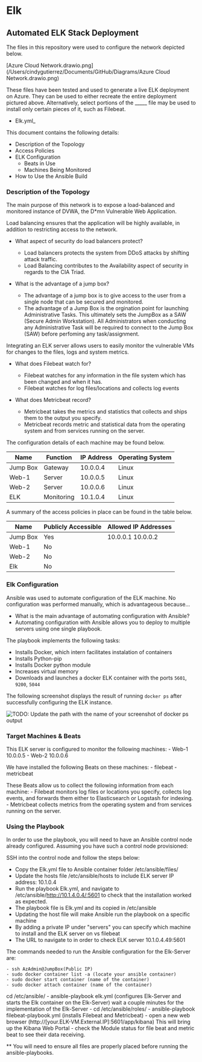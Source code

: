 # Elk
## Automated ELK Stack Deployment

The files in this repository were used to configure the network depicted below.

[Azure Cloud Network.drawio.png] (/Users/cindygutierrez/Documents/GitHub/Diagrams/Azure Cloud Network.drawio.png)

These files have been tested and used to generate a live ELK deployment on Azure. They can be used to either recreate the entire deployment pictured above. Alternatively, select portions of the _____ file may be used to install only certain pieces of it, such as Filebeat.

  - Elk.yml_

This document contains the following details:
- Description of the Topology
- Access Policies
- ELK Configuration
  - Beats in Use
  - Machines Being Monitored
- How to Use the Ansible Build


### Description of the Topology

The main purpose of this network is to expose a load-balanced and monitored instance of DVWA, the D*mn Vulnerable Web Application.

Load balancing ensures that the application will be highly available, in addition to restricting access to the network.
- What aspect of security do load balancers protect? 
    - Load balancers protects the system from DDoS attacks by shifting attack traffic.
  	- Load Balancing contributes to the Availability aspect of security in regards to the CIA Triad.
 
- What is the advantage of a jump box?
    - The advantage of a jump box is to give access to the user from a single node that can be secured and monitored.
   	- The advantage of a Jump Box is the orgination point for launching Administrative Tasks. This ultimately sets the JumpBox as a SAW (Secure Admin Workstation). All Administrators when conducting any Administrative Task will be required to connect to the Jump Box (SAW) before perfoming any task/assignment.
   	
Integrating an ELK server allows users to easily monitor the vulnerable VMs for changes to the files, logs and system metrics.
- What does Filebeat watch for?
    - Filebeat watches for any information in the file system which has been changed and when it has.  
   	- Filebeat watches for log files/locations and collects log events

- What does Metricbeat record?
    - Metricbeat takes the metrics and statistics that collects and ships them to the output you specify.
   	- Metricbeat records metric and statistical data from the operating system and from services running on the server.

The configuration details of each machine may be found below.

| Name     | Function | IP Address | Operating System |
|----------|----------|------------|------------------|
| Jump Box | Gateway  | 10.0.0.4   | Linux            |
| Web-1    | Server   | 10.0.0.5   | Linux            |
| Web-2    | Server   | 10.0.0.6   | Linux            |
| ELK      |Monitoring| 10.1.0.4   | Linux            |

A summary of the access policies in place can be found in the table below.

| Name     | Publicly Accessible | Allowed IP Addresses |
|----------|---------------------|----------------------|
| Jump Box | Yes                 | 10.0.0.1 10.0.0.2    |
| Web-1    | No                  |                      |
| Web-2    | No                  |                      |
| Elk      | No                  |                      |

### Elk Configuration

Ansible was used to automate configuration of the ELK machine. No configuration was performed manually, which is advantageous because...
- What is the main advantage of automating configuration with Ansible?
- Automating configuration with Ansible allows you to deploy to multiple servers using one single playbook.

The playbook implements the following tasks:
- Installs Docker, which intern facilitates instalation of containers
- Installs Python-pip
- Installs Docker python module
- Increases virtual memory
- Downloads and launches a docker ELK container with the ports `5601`, `9200`, `5044`

The following screenshot displays the result of running `docker ps` after successfully configuring the ELK instance.

![TODO: Update the path with the name of your screenshot of docker ps output](Images/docker_ps_output.png)

### Target Machines & Beats
This ELK server is configured to monitor the following machines:
    - Web-1 10.0.0.5
    - Web-2 10.0.0.6

We have installed the following Beats on these machines:
    - filebeat
    - metricbeat

These Beats allow us to collect the following information from each machine:
  	- Filebeat monitors log files or locations you specify, collects log events, and forwards them either to Elasticsearch or Logstash for indexing.
   	- Metricbeat collects metrics from the operating system and from services running on the server.

### Using the Playbook

In order to use the playbook, you will need to have an Ansible control node already configured. Assuming you have such a control node provisioned:

SSH into the control node and follow the steps below:

- Copy the Elk.yml file to Ansible container folder /etc/ansible/files/
- Update the hosts file /etc/ansible/hosts to include ELK server IP address: 10.1.0.4
- Run the playbook Elk.yml, and navigate to /etc/ansible/http://10.1.4.0.4/:5601 to check that the installation worked as expected.
- The playbook file is Elk.yml and its copied in /etc/ansible
- Updating the host file will make Ansible run the playbook on a specific machine
- By adding a private IP under "servers" you can specify which machine to install and the ELK server on vs filebeat
- The URL to navigate to in order to check ELK server 10.1.0.4.49:5601


The commands needed to run the Ansible configuration for the Elk-Server are:

    - ssh AzAdmin@JumpBox(Public IP)
    - sudo docker container list -a (locate your ansible container)
    - sudo docker start container (name of the container)
    - sudo docker attach container (name of the container)
cd /etc/ansible/
    - ansible-playbook elk.yml (configures Elk-Server and starts the Elk container on the Elk-Server) wait a couple minutes for the implementation of the Elk-Server
    - cd /etc/ansible/roles/
    - ansible-playbook filebeat-playbook.yml (installs Filebeat and Metricbeat)
    - open a new web browser (http://[your.ELK-VM.External.IP]:5601/app/kibana) This will bring up the Kibana Web Portal
    - check the Module status for file beat and metric beat to see their data receiving.

** You will need to ensure all files are properly placed before running the ansible-playbooks.
